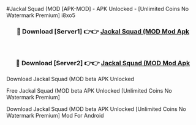 #Jackal Squad (MOD [APK-MOD] - APK Unlocked - [Unlimited Coins No Watermark Premium] i8xo5



<div align="center">

<h3>🔴 Download [Server1] 👉👉 <a href="https://momento.my/?title=Jackal_Squad_(MOD">Jackal Squad (MOD Mod Apk</a></h3><br>

<h3>🔴 Download [Server2] 👉👉 <a href="https://momento.my/?title=Jackal_Squad_(MOD">Jackal Squad (MOD Mod Apk</a></h3>
</div>



Download Jackal Squad (MOD beta APK Unlocked

Free Jackal Squad (MOD beta APK Unlocked [Unlimited Coins No Watermark Premium]

Download Jackal Squad (MOD beta APK Unlocked [Unlimited Coins No Watermark Premium] Mod For Android
